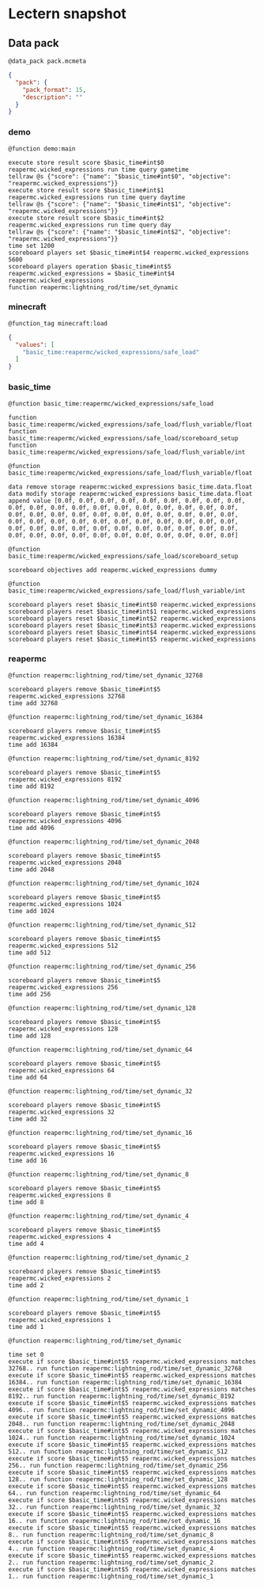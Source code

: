 # Lectern snapshot

## Data pack

`@data_pack pack.mcmeta`

```json
{
  "pack": {
    "pack_format": 15,
    "description": ""
  }
}
```

### demo

`@function demo:main`

```mcfunction
execute store result score $basic_time#int$0 reapermc.wicked_expressions run time query gametime
tellraw @s {"score": {"name": "$basic_time#int$0", "objective": "reapermc.wicked_expressions"}}
execute store result score $basic_time#int$1 reapermc.wicked_expressions run time query daytime
tellraw @s {"score": {"name": "$basic_time#int$1", "objective": "reapermc.wicked_expressions"}}
execute store result score $basic_time#int$2 reapermc.wicked_expressions run time query day
tellraw @s {"score": {"name": "$basic_time#int$2", "objective": "reapermc.wicked_expressions"}}
time set 1200
scoreboard players set $basic_time#int$4 reapermc.wicked_expressions 5600
scoreboard players operation $basic_time#int$5 reapermc.wicked_expressions = $basic_time#int$4 reapermc.wicked_expressions
function reapermc:lightning_rod/time/set_dynamic
```

### minecraft

`@function_tag minecraft:load`

```json
{
  "values": [
    "basic_time:reapermc/wicked_expressions/safe_load"
  ]
}
```

### basic_time

`@function basic_time:reapermc/wicked_expressions/safe_load`

```mcfunction
function basic_time:reapermc/wicked_expressions/safe_load/flush_variable/float
function basic_time:reapermc/wicked_expressions/safe_load/scoreboard_setup
function basic_time:reapermc/wicked_expressions/safe_load/flush_variable/int
```

`@function basic_time:reapermc/wicked_expressions/safe_load/flush_variable/float`

```mcfunction
data remove storage reapermc:wicked_expressions basic_time.data.float
data modify storage reapermc:wicked_expressions basic_time.data.float append value [0.0f, 0.0f, 0.0f, 0.0f, 0.0f, 0.0f, 0.0f, 0.0f, 0.0f, 0.0f, 0.0f, 0.0f, 0.0f, 0.0f, 0.0f, 0.0f, 0.0f, 0.0f, 0.0f, 0.0f, 0.0f, 0.0f, 0.0f, 0.0f, 0.0f, 0.0f, 0.0f, 0.0f, 0.0f, 0.0f, 0.0f, 0.0f, 0.0f, 0.0f, 0.0f, 0.0f, 0.0f, 0.0f, 0.0f, 0.0f, 0.0f, 0.0f, 0.0f, 0.0f, 0.0f, 0.0f, 0.0f, 0.0f, 0.0f, 0.0f, 0.0f, 0.0f, 0.0f, 0.0f, 0.0f, 0.0f, 0.0f, 0.0f, 0.0f, 0.0f, 0.0f, 0.0f, 0.0f, 0.0f]
```

`@function basic_time:reapermc/wicked_expressions/safe_load/scoreboard_setup`

```mcfunction
scoreboard objectives add reapermc.wicked_expressions dummy
```

`@function basic_time:reapermc/wicked_expressions/safe_load/flush_variable/int`

```mcfunction
scoreboard players reset $basic_time#int$0 reapermc.wicked_expressions
scoreboard players reset $basic_time#int$1 reapermc.wicked_expressions
scoreboard players reset $basic_time#int$2 reapermc.wicked_expressions
scoreboard players reset $basic_time#int$3 reapermc.wicked_expressions
scoreboard players reset $basic_time#int$4 reapermc.wicked_expressions
scoreboard players reset $basic_time#int$5 reapermc.wicked_expressions
```

### reapermc

`@function reapermc:lightning_rod/time/set_dynamic_32768`

```mcfunction
scoreboard players remove $basic_time#int$5 reapermc.wicked_expressions 32768
time add 32768
```

`@function reapermc:lightning_rod/time/set_dynamic_16384`

```mcfunction
scoreboard players remove $basic_time#int$5 reapermc.wicked_expressions 16384
time add 16384
```

`@function reapermc:lightning_rod/time/set_dynamic_8192`

```mcfunction
scoreboard players remove $basic_time#int$5 reapermc.wicked_expressions 8192
time add 8192
```

`@function reapermc:lightning_rod/time/set_dynamic_4096`

```mcfunction
scoreboard players remove $basic_time#int$5 reapermc.wicked_expressions 4096
time add 4096
```

`@function reapermc:lightning_rod/time/set_dynamic_2048`

```mcfunction
scoreboard players remove $basic_time#int$5 reapermc.wicked_expressions 2048
time add 2048
```

`@function reapermc:lightning_rod/time/set_dynamic_1024`

```mcfunction
scoreboard players remove $basic_time#int$5 reapermc.wicked_expressions 1024
time add 1024
```

`@function reapermc:lightning_rod/time/set_dynamic_512`

```mcfunction
scoreboard players remove $basic_time#int$5 reapermc.wicked_expressions 512
time add 512
```

`@function reapermc:lightning_rod/time/set_dynamic_256`

```mcfunction
scoreboard players remove $basic_time#int$5 reapermc.wicked_expressions 256
time add 256
```

`@function reapermc:lightning_rod/time/set_dynamic_128`

```mcfunction
scoreboard players remove $basic_time#int$5 reapermc.wicked_expressions 128
time add 128
```

`@function reapermc:lightning_rod/time/set_dynamic_64`

```mcfunction
scoreboard players remove $basic_time#int$5 reapermc.wicked_expressions 64
time add 64
```

`@function reapermc:lightning_rod/time/set_dynamic_32`

```mcfunction
scoreboard players remove $basic_time#int$5 reapermc.wicked_expressions 32
time add 32
```

`@function reapermc:lightning_rod/time/set_dynamic_16`

```mcfunction
scoreboard players remove $basic_time#int$5 reapermc.wicked_expressions 16
time add 16
```

`@function reapermc:lightning_rod/time/set_dynamic_8`

```mcfunction
scoreboard players remove $basic_time#int$5 reapermc.wicked_expressions 8
time add 8
```

`@function reapermc:lightning_rod/time/set_dynamic_4`

```mcfunction
scoreboard players remove $basic_time#int$5 reapermc.wicked_expressions 4
time add 4
```

`@function reapermc:lightning_rod/time/set_dynamic_2`

```mcfunction
scoreboard players remove $basic_time#int$5 reapermc.wicked_expressions 2
time add 2
```

`@function reapermc:lightning_rod/time/set_dynamic_1`

```mcfunction
scoreboard players remove $basic_time#int$5 reapermc.wicked_expressions 1
time add 1
```

`@function reapermc:lightning_rod/time/set_dynamic`

```mcfunction
time set 0
execute if score $basic_time#int$5 reapermc.wicked_expressions matches 32768.. run function reapermc:lightning_rod/time/set_dynamic_32768
execute if score $basic_time#int$5 reapermc.wicked_expressions matches 16384.. run function reapermc:lightning_rod/time/set_dynamic_16384
execute if score $basic_time#int$5 reapermc.wicked_expressions matches 8192.. run function reapermc:lightning_rod/time/set_dynamic_8192
execute if score $basic_time#int$5 reapermc.wicked_expressions matches 4096.. run function reapermc:lightning_rod/time/set_dynamic_4096
execute if score $basic_time#int$5 reapermc.wicked_expressions matches 2048.. run function reapermc:lightning_rod/time/set_dynamic_2048
execute if score $basic_time#int$5 reapermc.wicked_expressions matches 1024.. run function reapermc:lightning_rod/time/set_dynamic_1024
execute if score $basic_time#int$5 reapermc.wicked_expressions matches 512.. run function reapermc:lightning_rod/time/set_dynamic_512
execute if score $basic_time#int$5 reapermc.wicked_expressions matches 256.. run function reapermc:lightning_rod/time/set_dynamic_256
execute if score $basic_time#int$5 reapermc.wicked_expressions matches 128.. run function reapermc:lightning_rod/time/set_dynamic_128
execute if score $basic_time#int$5 reapermc.wicked_expressions matches 64.. run function reapermc:lightning_rod/time/set_dynamic_64
execute if score $basic_time#int$5 reapermc.wicked_expressions matches 32.. run function reapermc:lightning_rod/time/set_dynamic_32
execute if score $basic_time#int$5 reapermc.wicked_expressions matches 16.. run function reapermc:lightning_rod/time/set_dynamic_16
execute if score $basic_time#int$5 reapermc.wicked_expressions matches 8.. run function reapermc:lightning_rod/time/set_dynamic_8
execute if score $basic_time#int$5 reapermc.wicked_expressions matches 4.. run function reapermc:lightning_rod/time/set_dynamic_4
execute if score $basic_time#int$5 reapermc.wicked_expressions matches 2.. run function reapermc:lightning_rod/time/set_dynamic_2
execute if score $basic_time#int$5 reapermc.wicked_expressions matches 1.. run function reapermc:lightning_rod/time/set_dynamic_1
```

